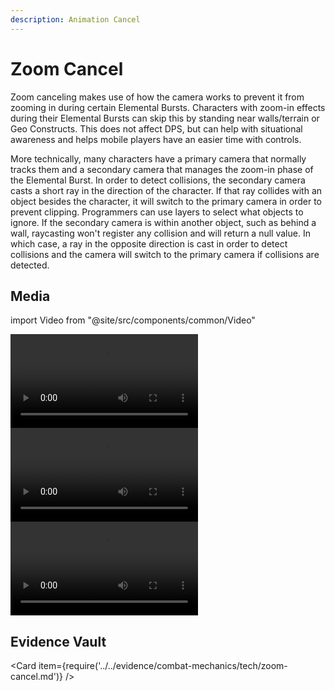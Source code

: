 ```yaml
---
description: Animation Cancel
---
```


# Zoom Cancel

Zoom canceling makes use of how the camera works to prevent it from zooming in during certain Elemental Bursts. Characters with zoom-in effects during their Elemental Bursts can skip this by standing near walls/terrain or Geo Constructs. This does not affect DPS, but can help with situational awareness and helps mobile players have an easier time with controls.

More technically, many characters have a primary camera that normally tracks them and a secondary camera that manages the zoom-in phase of the Elemental Burst. In order to detect collisions, the secondary camera casts a short ray in the direction of the character. If that ray collides with an object besides the character, it will switch to the primary camera in order to prevent clipping. Programmers can use layers to select what objects to ignore. If the secondary camera is within another object, such as behind a wall, raycasting won't register any collision and will return a null value. In which case, a ray in the opposite direction is cast in order to detect collisions and the camera will switch to the primary camera if collisions are detected.

## Media

import Video from "@site/src/components/common/Video"

<Tabs>

<TabItem value="wall" label="Natural terrain">
<Video src="zoom-cancel/qH0k5sG.mp4" caption="Wall" />
</TabItem>

<TabItem value="geoe" label="Geo Traveler Skill">
<Video src="zoom-cancel/aAT0UX8.mp4" caption="Geo Traveler Skill" />
</TabItem>

<TabItem value="geoq" label="Geo Traveler Burst">
<Video src="zoom-cancel/iEpCC5E.mp4" caption="Geo Traveler Burst" />
</TabItem>

</Tabs>

## Evidence Vault

<Card item={require('../../evidence/combat-mechanics/tech/zoom-cancel.md')} />
